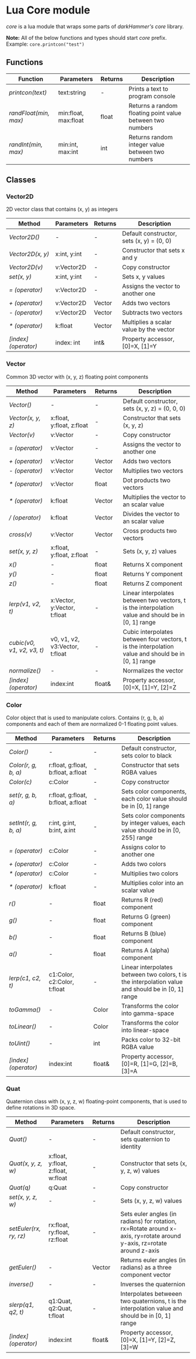 # Lua Core module

*core* is a lua module that wraps some parts of *darkHammer's core* library.

**Note:** All of the below functions and types should start *core* prefix. Example: `core.printcon("test")`

## Functions

| Function  | Parameters | Returns | Description 
|---|---|---|---
| *printcon(text)*  | text:string | - | Prints a text to program console
| *randFloat(min, max)* | min:float, max:float | float | Returns a random floating point value between two numbers
| *randInt(min, max)* | min:int, max:int | int | Returns random integer value between two numbers

## Classes

### Vector2D

2D vector class that contains (x, y) as integers

| Method | Parameters | Returns | Description
| --- | --- | --- | ---
| *Vector2D()* | - | - | Default constructor, sets (x, y) = (0, 0)
| *Vector2D(x, y)* | x:int, y:int | - | Constructor that sets x and y
| *Vector2D(v)* | v:Vector2D | - | Copy constructor
| *set(x, y)* | x:int, y:int | - | Sets x, y values
| *= (operator)* | v:Vector2D | - | Assigns the vector to another one
| *+ (operator)* | v:Vector2D | Vector | Adds two vectors
| *- (operator)* | v:Vector2D | Vector | Subtracts two vectors
| _* (operator)_ | k:float | Vector | Multiplies a scalar value by the vector
| *[index] (operator)* | index: int | int& | Property accessor, [0]=X, [1]=Y


### Vector

Common 3D vector with (x, y, z) floating point components

| Method | Parameters | Returns | Description
| --- | --- | --- | ---
| *Vector()* | - | - | Default constructor, sets (x, y, z) = (0, 0, 0)
| *Vector(x, y, z)* | x:float, y:float, z:float | - | Constructor that sets (x, y, z)
| *Vector(v)* | v:Vector | - | Copy constructor
| *= (operator)* | v:Vector | - | Assigns the vector to another one
| *+ (operator)* | v:Vector | Vector | Adds two vectors
| *- (operator)* | v:Vector | Vector | Multiplies two vectors
| _* (operator)_ | v:Vector | float | Dot products two vectors
| _* (operator)_ | k:float | Vector | Multiplies the vector to an scalar value
| _/ (operator)_ | k:float | Vector | Divides the vector to an scalar value
| *cross(v)* | v:Vector | Vector | Cross products two vectors
| *set(x, y, z)* | x:float, y:float, z:float | - | Sets (x, y, z) values
| *x()* | - | float | Returns X component
| *y()* | - | float | Returns Y component
| *z()* | - | float | Returns Z component
| *lerp(v1, v2, t)* | x:Vector, y:Vector, t:float | - | Linear interpolates between two vectors, t is the interpolation value and should be in [0, 1] range
| *cubic(v0, v1, v2, v3, t)* | v0, v1, v2, v3:Vector, t:float | - | Cubic interpolates between four vectors, t is the interpolation value and should be in [0, 1] range
| *normalize()* | - | - | Normalizes the vector
| *[index] (operator)* | index:int | float& | Property accessor, [0]=X, [1]=Y, [2]=Z

### Color

Color object that is used to manipulate colors. Contains (r, g, b, a) components and each of them are normalized 0-1 floating point values.

| Method | Parameters | Returns | Description
|---|---|---|---
| *Color()* | - | - | Default constructor, sets color to black
| *Color(r, g, b, a)* | r:float, g:float, b:float, a:float | - | Constructor that sets RGBA values
| *Color(c)* | c:Color | - | Copy constructor
| *set(r, g, b, a)* | r:float, g:float, b:float, a:float | - | Sets color components, each color value should be in [0, 1] range
| *setInt(r, g, b, a)* | r:int, g:int, b:int, a:int | - | Sets color components by integer values, each value should be in [0, 255] range
| *= (operator)* | c:Color | - | Assigns color to another one
| *+ (operator)* | c:Color | - | Adds two colors
| _* (operator)_ | c:Color | - | Multiplies two colors
| _* (operator)_ | k:float | - | Multiplies color into an scalar value
| *r()* | - | float | Returns R (red) component
| *g()* | - | float | Returns G (green) component
| *b()* | - | float | Returns B (blue) component
| *a()* | - | float | Returns A (alpha) component
| *lerp(c1, c2, t)* | c1:Color, c2:Color, t:float | - | Linear interpolates between two colors, t is the interpolation value and should be in [0, 1] range
| *toGamma()* | - | Color | Transforms the color into gamma-space
| *toLinear()* | - | Color | Transforms the color into linear-space
| *toUint()* | - | int | Packs color to 32-bit RGBA value
| *[index] (operator)* | index:int | float& | Property accessor, [0]=R, [1]=G, [2]=B, [3]=A

### Quat

Quaternion class with (x, y, z, w) floating-point components, that is used to define rotations in 3D space.

| Method | Parameters | Returns | Description
|---|---|---|---
| *Quat()* | - | - | Default constructor, sets quaternion to identity
| *Quat(x, y, z, w)* | x:float, y:float, z:float, w:float | - | Constructor that sets (x, y, z, w) values
| *Quat(q)* | q:Quat | - | Copy constructor
| *set(x, y, z, w)* | - | - | Sets (x, y, z, w) values
| *setEuler(rx, ry, rz)* | rx:float, ry:float, rz:float | - | Sets euler angles (in radians) for rotation, rx=Rotate around x-axis, ry=rotate around y-axis, rz=rotate around z-axis
| *getEuler()* | - | Vector | Returns euler angles (in radians) as a three component vector
| *inverse()* | - | - | Inverses the quaternion
| *slerp(q1, q2, t)* | q1:Quat, q2:Quat, t:float | - | Interpolates betweeen two quaternions, t is the interpolation value and should be in [0, 1] range
| *[index] (operator)* | index:int | float& | Property accessor, [0]=X, [1]=Y, [2]=Z, [3]=W


